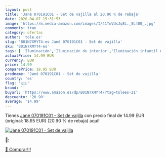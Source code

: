 ```yaml
---
layout: post
title: 'Jané 070191C01 - Set de vajilla al 20.90 % de rebaja'
date: 2020-04-07 15:31:53
image: 'https://m.media-amazon.com/images/I/41TwVdsJq8L._SL400_.jpg'
comments: true
category: ofertas
author: 'tole.es'
slug: 'B01N7XMYT4-es Jané 070191C01 - Set de vajilla'
sku: 'B01N7XMYT4-es'
tags: [ 'Iluminación','Iluminación de interior','Iluminación infantil nocturna','Lámparas e iluminación infantil','jané', ]
actualPrice: 14.99 EUR
currency: EUR
price: 14.99
comparePrice: 18.95 EUR
prodname: 'Jané 070191C01 - Set de vajilla'
country: 'es'
flag: '🇪🇸'
brand: ''
buyurl: 'https://www.amazon.es/dp/B01N7XMYT4/?tag=tolees-21'
descuento: '20.90'
average: '14.99'
---
```


Tienes [Jané 070191C01 - Set de vajilla](https://www.amazon.es/dp/B01N7XMYT4/?tag=tolees-21) con precio final de  14.99 EUR (original: 18.95 EUR) (20.90 %  de rebaja) aqui!

[![Jané 070191C01 - Set de vajilla](https://m.media-amazon.com/images/I/41TwVdsJq8L._SL400_.jpg)](https://www.amazon.es/dp/B01N7XMYT4/?tag=tolees-21)

🔎:


[🛒 Comprar!!!](https://www.amazon.es/dp/B01N7XMYT4/?tag=tolees-21)
